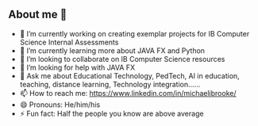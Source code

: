 ## About me 👋

- 🔭 I’m currently working on creating exemplar projects for IB Computer Science Internal Assessments
- 🌱 I’m currently learning more about JAVA FX and Python
- 👯 I’m looking to collaborate on IB Computer Science resources
- 🤔 I’m looking for help with JAVA FX
- 💬 Ask me about Educational Technology, PedTech, AI in education, teaching, distance learning, Technology integration......
- 📫 How to reach me: https://www.linkedin.com/in/michaeljbrooke/
- 😄 Pronouns: He/him/his
- ⚡ Fun fact: Half the people you know are above average

